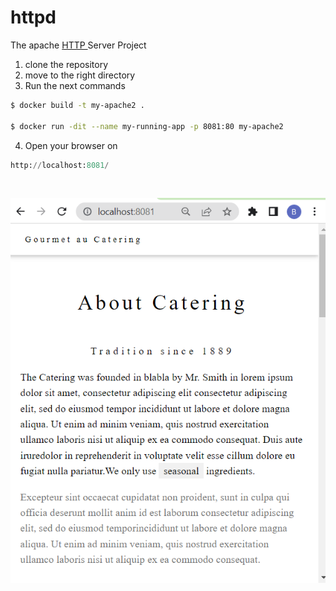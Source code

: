 # httpd

The apache [HTTP ](https://hub.docker.com/_/httpd) Server Project

1. clone the repository
2. move to the right directory
3. Run the next commands
```bash
$ docker build -t my-apache2 .

$ docker run -dit --name my-running-app -p 8081:80 my-apache2
```
4. Open your browser on 
```python
http://localhost:8081/
```
<br/>

![This is how the index.html document would look like in the browser](./example.PNG)